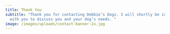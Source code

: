 ```yaml
---
title: Thank You
subtitle: "Thank you for contacting Debbie’s Dogz. I will shortly be in touch
  with you to discuss you and your dog’s needs. "
image: /images/uploads/contact-banner-2x.jpg
---
```

